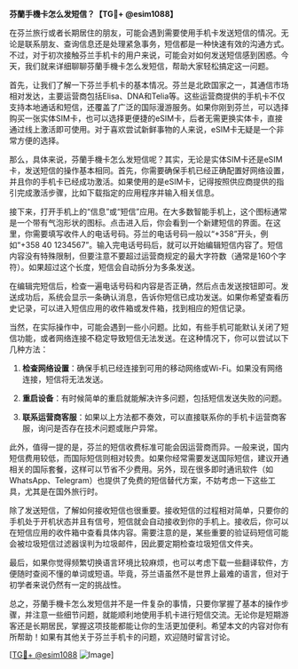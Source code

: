 **芬蘭手機卡怎么发短信？【TG💪+ @esim1088】**

在芬兰旅行或者长期居住的朋友，可能会遇到需要使用手机卡发送短信的情况。无论是联系朋友、查询信息还是处理紧急事务，短信都是一种快速有效的沟通方式。不过，对于初次接触芬兰手机卡的用户来说，可能会对如何发送短信感到困惑。今天，我们就来详细聊聊芬蘭手機卡怎么发短信，帮助大家轻松搞定这一问题。

首先，让我们了解一下芬兰手机卡的基本情况。芬兰是北欧国家之一，其通信市场相对发达，主要运营商包括Elisa、DNA和Telia等。这些运营商提供的手机卡不仅支持本地通话和短信，还覆盖了广泛的国际漫游服务。如果你刚到芬兰，可以选择购买一张实体SIM卡，也可以选择更便捷的eSIM卡，后者无需更换实体卡，直接通过线上激活即可使用。对于喜欢尝试新鲜事物的人来说，eSIM卡无疑是一个非常方便的选择。

那么，具体来说，芬蘭手機卡怎么发短信呢？其实，无论是实体SIM卡还是eSIM卡，发送短信的操作基本相同。首先，你需要确保手机已经正确配置好网络设置，并且你的手机卡已经成功激活。如果使用的是eSIM卡，记得按照供应商提供的指引完成激活步骤，比如下载指定的应用程序并输入相关信息。

接下来，打开手机上的“信息”或“短信”应用。在大多数智能手机上，这个图标通常是一个带有气泡形状的图标。点击进入后，你会看到一个新建短信的界面。在这里，你需要填写收件人的电话号码。芬兰的电话号码一般以“+358”开头，例如“+358 40 1234567”。输入完电话号码后，就可以开始编辑短信内容了。短信内容没有特殊限制，但要注意不要超过运营商规定的最大字符数（通常是160个字符）。如果超过这个长度，短信会自动拆分为多条发送。

在编辑完短信后，检查一遍电话号码和内容是否正确，然后点击发送按钮即可。发送成功后，系统会显示一条确认消息，告诉你短信已成功发送。如果你希望查看历史记录，可以进入短信应用的收件箱或发件箱，找到相应的短信记录。

当然，在实际操作中，可能会遇到一些小问题。比如，有些手机可能默认关闭了短信功能，或者网络连接不稳定导致短信无法发送。在这种情况下，你可以尝试以下几种方法：

1. **检查网络设置**：确保手机已经连接到可用的移动网络或Wi-Fi。如果没有网络连接，短信将无法发送。
   
2. **重启设备**：有时候简单的重启就能解决许多问题，包括短信发送失败的问题。

3. **联系运营商客服**：如果以上方法都不奏效，可以直接联系你的手机卡运营商客服，询问是否存在技术问题或账户异常。

此外，值得一提的是，芬兰的短信收费标准可能会因运营商而异。一般来说，国内短信费用较低，而国际短信则相对较贵。如果你经常需要发送国际短信，建议开通相关的国际套餐，这样可以节省不少费用。另外，现在很多即时通讯软件（如WhatsApp、Telegram）也提供了免费的短信替代方案，不妨考虑一下这些工具，尤其是在国外旅行时。

除了发送短信，了解如何接收短信也很重要。接收短信的过程相对简单，只要你的手机处于开机状态并且有信号，短信就会自动接收到你的手机上。接收后，你可以在短信应用的收件箱中查看具体内容。需要注意的是，某些重要的验证码短信可能会被垃圾短信过滤器误判为垃圾邮件，因此要定期检查垃圾短信文件夹。

最后，如果你觉得频繁切换语言环境比较麻烦，也可以考虑下载一些翻译软件，方便随时查阅不懂的单词或短语。毕竟，芬兰语虽然不是世界上最难的语言，但对于初学者来说仍然有一定的挑战性。

总之，芬蘭手機卡怎么发短信并不是一件复杂的事情，只要你掌握了基本的操作步骤，并注意一些细节问题，就能顺利地使用手机卡进行短信交流。无论你是短期游客还是长期居民，掌握这项技能都能让你的生活更加便利。希望本文的内容对你有所帮助！如果有其他关于芬兰手机卡的问题，欢迎随时留言讨论。

[[TG💪+ @esim1088](https://t.me/s/esim1088) ![Image](https://i.postimg.cc/4NQfJmqS/Snipaste-2025-05-13-00-14-12.png)]